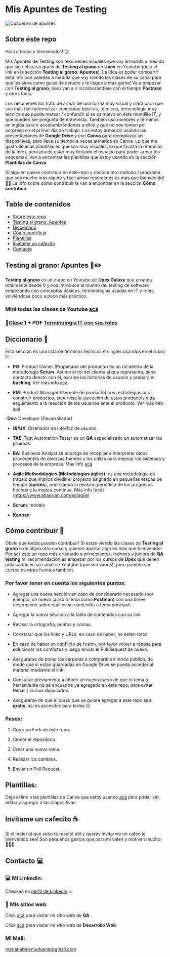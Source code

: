 # Mis Apuntes de Testing

![Cuaderno de apuntes](https://i.pinimg.com/736x/1b/34/c4/1b34c41c29c48bdb85daf7923e4c48a3.jpg)

## Sobre éste repo

Hola a todos y bienvenidos! 😊

Mis Apuntes de Testing son resúmenes visuales que voy armando a medida que sigo el curso gratis de **Testing al grano** de **Upex** en Youtube (dejo el link en la sección **Testing al grano: Apuntes**). La idea es poder compartir ésta info con ustedes a medida que voy viendo las clases de su canal para que les sirva como guías de estudio y le llegue a más gente! Va a empezar con **Testing al grano**, pero van a ir incorporándose con el tiempo **Postman** y otras tools. 

Los resúmenes los trato de armar de una forma muy visual y clara para que sea más fácil internalizar conceptos básicos, técnicos, terminología muy técnica que puede marear / confundir si se es nuevo en éste mundillo IT, y que pueden ser pregunta de entrevista. También uso nombres y términos en inglés para ir acostumbrándonos a ellos y que no nos tomen por sorpresa en el primer día de trabajo. Los estoy armando usando las presentaciones de **Google Drive** y con **Canva** para reemplazar las diapositivas, pero lleva su tiempo a veces armarlos en Canva. Lo que me gusta de ésas plantillas es que son muy visuales, lo que facilita la retención de la info), pero puede estar muy limitado el espacio para poder armar los esquemas. Van a encontrar las plantillas que estoy usando en la sección **Plantillas de Canva**

Si alguien quiere contribuir en éste repo y conoce otro método / programa que sea mucho más rápido y fácil armar resúmenes es más que bienvenido! 🤗😁 La info sobre cómo contribuir la van a encontrar en la sección **Cómo contribuir**.

## Tabla de contenidos

- [Sobre éste repo](https://github.com/marianaluduena/mis-apuntes-de-testing/blob/main/README.md#sobre-%C3%A9ste-repo)
- [Testing al grano: Apuntes](https://github.com/marianaluduena/mis-apuntes-de-testing/blob/main/README.md#testing-al-grano-apuntes-%EF%B8%8F)
- [Diccionario](https://github.com/marianaluduena/mis-apuntes-de-testing/blob/main/README.md#diccionario-)
- [Cómo contribuir](https://github.com/marianaluduena/mis-apuntes-de-testing/blob/main/README.md#c%C3%B3mo-contribuir-)
- [Plantillas](https://github.com/marianaluduena/mis-apuntes-de-testing/blob/main/README.md#plantillas)
- [Invitame un cafecito](https://github.com/marianaluduena/mis-apuntes-de-testing/blob/main/README.md#invitame-un-cafecito-)
- [Contacto](https://github.com/marianaluduena/mis-apuntes-de-testing/blob/main/README.md#contacto)

## Testing al grano: Apuntes 📓✏️

**Testing al grano** es un curso en Youtube de **Upex Galaxy** que arranca totalmente desde 0 y nos introduce al mundo del testing de software empezando con conceptos básicos, terminologías usadas en IT y roles, volviéndose poco a poco más práctico.

### Mirá todas las clases de Youtube [acá](https://www.youtube.com/watch?v=AkDr2USeJZ8&list=PLLYWsphuMYKtH2f4HgajbW-Po2OygQ8--)


### 📁[Clase 1](https://docs.google.com/presentation/d/1ea7F9ruopVAOKxEVXu3aWLJcQON-xdNN3YoozYIOsuI/edit?usp=sharing) + PDF [Terminología IT con sus roles](https://drive.google.com/file/d/1x7d4KaNUgMduM_EnLtBeg5nomgPziiR4/view?usp=sharing)


## Diccionario 📖

Ésta sección es una lista de términos técnicos en inglés usandos en el rubro IT.

- **PO**: Product Owner (Propietario del producto) es un rol dentro de la metodología **Scrum**. Asume el rol del cliente al que representa, tiene contacto directo con él, escribe las historias de usuario y prepara el **backlog**. Ver más info [acá](https://asana.com/es/resources/product-owner)
  
- **PM**: Product Manager (Gerente de producto) crea estrategias para construir productos, supervisa la ejecución de estos productos y da seguimiento a la reacción de los usuarios ante el producto. Ver más info [acá](https://blog.hubspot.es/service/product-manager#que-es)

-**Dev**: Developer (Desarrollador)

- **UI/UX**: Diseñador de interfaz de usuario.
  
- **TAE**: Test Automation Tester es un **QA** especializado en automatizar las pruebas.
  
- **BA**: Business Analyst se encarga de recopilar e interpretar datos procedentes de diversas fuentes y los utiliza para mejorar los sistemas y procesos de la empresa. Más info [acá](https://www.michaelpage.es/advice/profesi%C3%B3n/tecnolog%C3%ADa/perfil-de-business-analyst)
  
- **Agile Methodologies (Metodologías ágiles)**: es una metodología de trabajo que implica dividir el proyecto asignado en pequeñas etapas de tiempo (**sprints**), priorizando la revisión periódica de los progresos hechos y la mejora continua. Más info [acá)(https://www.atlassian.com/es/agile)

- **Scrum**: modelo 

- **Kanban**:



## Cómo contribuir 🫶

Obvio que todos pueden contribuir! Si están viendo las clases de **Testing al grano** o de algún otro curso y quieren aportar algo es más que bienvenido! 
Por ser éste un repo más orientado a principiantes, trainees y juniors de **QA testing** mi recomendación es empezar por los cursos de **Upex** que tienen publicados en su canal de Youtube (que son varios), pero pueden ser cursos de otras fuentes también.


### Por favor tener en cuenta los siguientes puntos:

- Agregar una nueva sección en caso de considerarlo necesario (por ejemplo, un nuevo curso o tema como **Postman**) con una breve descripción sobre cuál es su contenido o tema principal.

- Agregar la nueva sección a la tabla de contenidos con su link

- Revisar la ortografía, puntos y comas.

- Constatar que los links y URLs, en caso de haber, no estén rotos

- En caso de haber un conflicto de fusión, por favor volver a rebase para solucionar los conflictos y luego enviar el Pull Request de nuevo.

- Asegurarse de poner las carpetas a compartir en modo público, de modo que si estan guardadas en Google Drive se pueda acceder al material mediante el link.

- Constatar previamente a añadir un nuevo curso de que el tema o herramienta no se encuentre ya agregado en éste repo, para evitar temas / cursos duplicados.
  
- Asegurarse de que el curso que se quiera agregar a éste repo sea **gratis**, así es accesible para todos 😉


### Pasos:

1) Crear un Fork de éste repo.

2) Clonar el repositorio.

3) Crear una nueva rama.

4) Realizar los cambios.

5) Enviar un Pull Request.


## Plantillas:

Dejo el link a las plantillas de Canva que estoy usando [acá](https://docs.google.com/document/d/1cJ8uANlStl7j1B4jn4D4hjdrszcKTdSY873eQzN1g24/edit?usp=sharing) para poder ver, editar y agregar a las diapositivas.


## Invitame un cafecito ☕

Si el material que subo te resultó útil y querés invitarme un cafecito bienvenido sea! Son pequeños gestos que para mí valen y motivan mucho! 💓💓💓


## Contacto 💻

### 💻 Mi LinkedIn: 

Checkeá mi [perfil de LinkedIn](https://www.linkedin.com/in/mariana-ludue%C3%B1a-qa-tester-engineer/) ☺️

### 🔎 Mis sitios web:

Click [acá](https://mariana-luduena-qa-tester.notion.site/Mariana-Ludue-a-QA-Tester-74974d4fd1dc4af1ab672869471620aa) para visitar mi sitio web de **QA** .

Click [acá](https://mariana-luduena-qa-tester.notion.site/Mariana-Ludue-a-Front-end-Web-Developer-e9468dc0933f4e989eb9dfd918896827) para visitar mi sitio web de **Desarrollo Web**.


### Mi Mail:

marianabelenluduena@gmail.com







